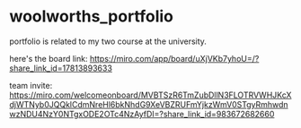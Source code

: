 # woolworths_portfolio
portfolio is related to my two course at the university.

here's the board link: https://miro.com/app/board/uXjVKb7yhoU=/?share_link_id=17813893633

team invite: https://miro.com/welcomeonboard/MVBTSzR6TmZubDllN3FLOTRVWHJKcXdjWTNyb0JQQklCdmNreHl6bkNhdG9XeVBZRUFmYjkzWmV0STgyRmhwdnwzNDU4NzY0NTgxODE2OTc4NzAyfDI=?share_link_id=983672682660
